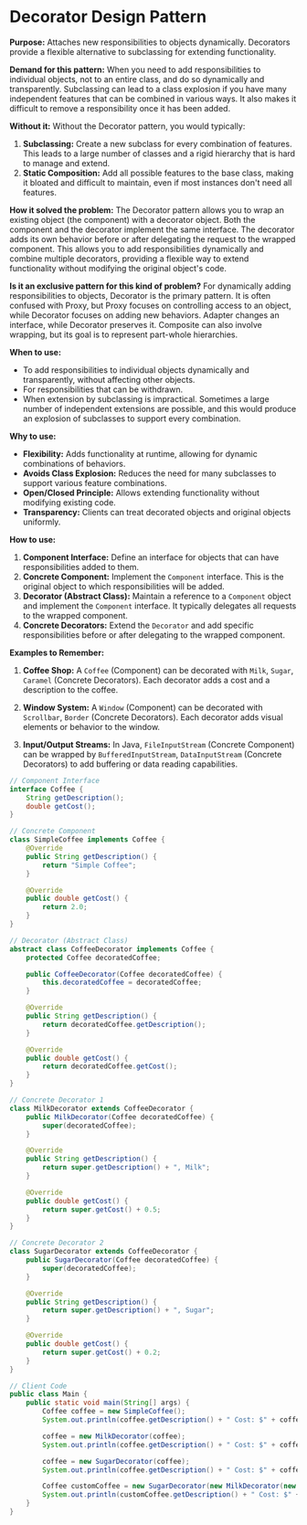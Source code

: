 # Decorator Design Pattern

**Purpose:** Attaches new responsibilities to objects dynamically. Decorators provide a flexible alternative to subclassing for extending functionality.

**Demand for this pattern:**
When you need to add responsibilities to individual objects, not to an entire class, and do so dynamically and transparently. Subclassing can lead to a class explosion if you have many independent features that can be combined in various ways. It also makes it difficult to remove a responsibility once it has been added.

**Without it:**
Without the Decorator pattern, you would typically:
1.  **Subclassing:** Create a new subclass for every combination of features. This leads to a large number of classes and a rigid hierarchy that is hard to manage and extend.
2.  **Static Composition:** Add all possible features to the base class, making it bloated and difficult to maintain, even if most instances don't need all features.

**How it solved the problem:**
The Decorator pattern allows you to wrap an existing object (the component) with a decorator object. Both the component and the decorator implement the same interface. The decorator adds its own behavior before or after delegating the request to the wrapped component. This allows you to add responsibilities dynamically and combine multiple decorators, providing a flexible way to extend functionality without modifying the original object's code.

**Is it an exclusive pattern for this kind of problem?**
For dynamically adding responsibilities to objects, Decorator is the primary pattern. It is often confused with Proxy, but Proxy focuses on controlling access to an object, while Decorator focuses on adding new behaviors. Adapter changes an interface, while Decorator preserves it. Composite can also involve wrapping, but its goal is to represent part-whole hierarchies.

**When to use:**
*   To add responsibilities to individual objects dynamically and transparently, without affecting other objects.
*   For responsibilities that can be withdrawn.
*   When extension by subclassing is impractical. Sometimes a large number of independent extensions are possible, and this would produce an explosion of subclasses to support every combination.

**Why to use:**
*   **Flexibility:** Adds functionality at runtime, allowing for dynamic combinations of behaviors.
*   **Avoids Class Explosion:** Reduces the need for many subclasses to support various feature combinations.
*   **Open/Closed Principle:** Allows extending functionality without modifying existing code.
*   **Transparency:** Clients can treat decorated objects and original objects uniformly.

**How to use:**
1.  **Component Interface:** Define an interface for objects that can have responsibilities added to them.
2.  **Concrete Component:** Implement the `Component` interface. This is the original object to which responsibilities will be added.
3.  **Decorator (Abstract Class):** Maintain a reference to a `Component` object and implement the `Component` interface. It typically delegates all requests to the wrapped component.
4.  **Concrete Decorators:** Extend the `Decorator` and add specific responsibilities before or after delegating to the wrapped component.

**Examples to Remember:**

1.  **Coffee Shop:** A `Coffee` (Component) can be decorated with `Milk`, `Sugar`, `Caramel` (Concrete Decorators). Each decorator adds a cost and a description to the coffee.

2.  **Window System:** A `Window` (Component) can be decorated with `Scrollbar`, `Border` (Concrete Decorators). Each decorator adds visual elements or behavior to the window.

3.  **Input/Output Streams:** In Java, `FileInputStream` (Concrete Component) can be wrapped by `BufferedInputStream`, `DataInputStream` (Concrete Decorators) to add buffering or data reading capabilities.

```java
// Component Interface
interface Coffee {
    String getDescription();
    double getCost();
}

// Concrete Component
class SimpleCoffee implements Coffee {
    @Override
    public String getDescription() {
        return "Simple Coffee";
    }

    @Override
    public double getCost() {
        return 2.0;
    }
}

// Decorator (Abstract Class)
abstract class CoffeeDecorator implements Coffee {
    protected Coffee decoratedCoffee;

    public CoffeeDecorator(Coffee decoratedCoffee) {
        this.decoratedCoffee = decoratedCoffee;
    }

    @Override
    public String getDescription() {
        return decoratedCoffee.getDescription();
    }

    @Override
    public double getCost() {
        return decoratedCoffee.getCost();
    }
}

// Concrete Decorator 1
class MilkDecorator extends CoffeeDecorator {
    public MilkDecorator(Coffee decoratedCoffee) {
        super(decoratedCoffee);
    }

    @Override
    public String getDescription() {
        return super.getDescription() + ", Milk";
    }

    @Override
    public double getCost() {
        return super.getCost() + 0.5;
    }
}

// Concrete Decorator 2
class SugarDecorator extends CoffeeDecorator {
    public SugarDecorator(Coffee decoratedCoffee) {
        super(decoratedCoffee);
    }

    @Override
    public String getDescription() {
        return super.getDescription() + ", Sugar";
    }

    @Override
    public double getCost() {
        return super.getCost() + 0.2;
    }
}

// Client Code
public class Main {
    public static void main(String[] args) {
        Coffee coffee = new SimpleCoffee();
        System.out.println(coffee.getDescription() + " Cost: $" + coffee.getCost());

        coffee = new MilkDecorator(coffee);
        System.out.println(coffee.getDescription() + " Cost: $" + coffee.getCost());

        coffee = new SugarDecorator(coffee);
        System.out.println(coffee.getDescription() + " Cost: $" + coffee.getCost());

        Coffee customCoffee = new SugarDecorator(new MilkDecorator(new SimpleCoffee()));
        System.out.println(customCoffee.getDescription() + " Cost: $" + customCoffee.getCost());
    }
}
```